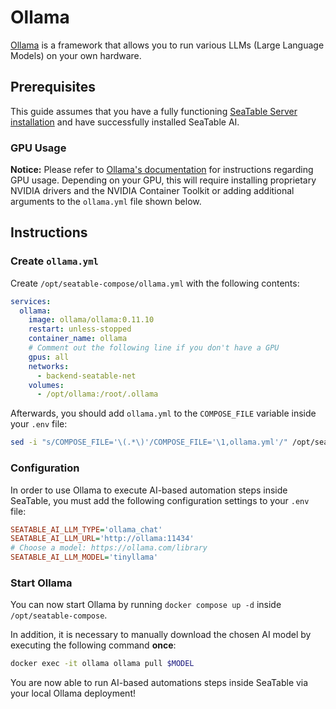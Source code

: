 <!-- md:version 6.0 -->

# Ollama

[Ollama](https://docs.ollama.com/) is a framework that allows you to run various LLMs (Large Language Models) on your own hardware.

## Prerequisites

This guide assumes that you have a fully functioning [SeaTable Server installation](../basic-setup.md) and have successfully installed SeaTable AI.

### GPU Usage

**Notice:** Please refer to [Ollama's documentation](https://github.com/ollama/ollama/blob/main/docs/docker.md) for instructions regarding GPU usage.
Depending on your GPU, this will require installing proprietary NVIDIA drivers and the NVIDIA Container Toolkit or adding additional arguments to the `ollama.yml` file shown below.

## Instructions

### Create `ollama.yml`

Create `/opt/seatable-compose/ollama.yml` with the following contents:

```yaml
services:
  ollama:
    image: ollama/ollama:0.11.10
    restart: unless-stopped
    container_name: ollama
    # Comment out the following line if you don't have a GPU
    gpus: all
    networks:
      - backend-seatable-net
    volumes:
      - /opt/ollama:/root/.ollama
```

Afterwards, you should add `ollama.yml` to the `COMPOSE_FILE` variable inside your `.env` file:

```bash
sed -i "s/COMPOSE_FILE='\(.*\)'/COMPOSE_FILE='\1,ollama.yml'/" /opt/seatable-compose/.env
```

### Configuration

In order to use Ollama to execute AI-based automation steps inside SeaTable, you must add the following configuration settings to your `.env` file:

```ini
SEATABLE_AI_LLM_TYPE='ollama_chat'
SEATABLE_AI_LLM_URL='http://ollama:11434'
# Choose a model: https://ollama.com/library
SEATABLE_AI_LLM_MODEL='tinyllama'
```

### Start Ollama

You can now start Ollama by running `docker compose up -d` inside `/opt/seatable-compose`.

In addition, it is necessary to manually download the chosen AI model by executing the following command **once**:

```bash
docker exec -it ollama ollama pull $MODEL
```

You are now able to run AI-based automations steps inside SeaTable via your local Ollama deployment!
